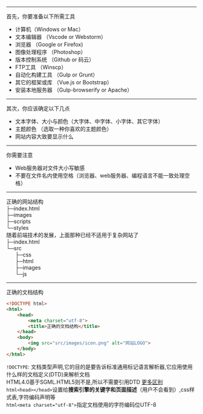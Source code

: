 
---
首先，你要准备以下所需工具  
- 计算机（Windows or Mac）
- 文本编辑器 （Vscode or Webstorm）
- 浏览器 （Google or Firefox)
- 图像处理程序 （Photoshop）
- 版本控制系统 （Github or 码云）
- FTP工具 （Winscp）
- 自动化构建工具 （Gulp or Grunt）
- 其它的框架或库 （Vue.js or Bootstrap）
- 安装本地服务器 （Gulp-browserify or Apache）  

---
其次，你应该确定以下几点
- 文本字体、大小与颜色（大字体、中字体、小字体、其它字体）
- 主题颜色 （选取一种你喜欢的主题颜色）
- 网站内容大致要显示什么

---
你需要注意 
- Web服务器对文件大小写敏感
- 不要在文件名内使用空格（浏览器、web服务器、编程语言不能一致处理空格）

---
正确的网站结构  
├─index.html  
├─images  
├─scripts  
└─styles  
随着前端技术的发展，上面那种已经不适用于复杂网站了  
├─index.html  
└─src  
&nbsp;&nbsp;&nbsp;&nbsp;&nbsp;&nbsp;├─css  
&nbsp;&nbsp;&nbsp;&nbsp;&nbsp;&nbsp;├─html  
&nbsp;&nbsp;&nbsp;&nbsp;&nbsp;&nbsp;├─images  
&nbsp;&nbsp;&nbsp;&nbsp;&nbsp;&nbsp;└─js

---
正确的文档结构
```html
<!DOCTYPE html>
<html>
    <head>
        <meta charset="utf-8">
        <title>正确的文档结构</title>
    </head>
    <body>
        <img src="src/images/icon.png" alt="网站LOGO">
    </body>
</html>
```
```!DOCTYPE```: 文档类型声明,它的目的是要告诉标准通用标记语言解析器,它应用使用什么样的文档定义(DTD)来解析文档  
HTML4.0基于SGML.HTML5则不是,所以不需要引用DTD  [更多区别]("https://blog.csdn.net/qq_27626645/article/details/78953965")  
```html<head></head>```设置给**搜索引擎的关键字和页面描述**（用户不会看到）,css样式表,字符编码声明等  
```html<meta charset="utf-8">```指定文档使用的字符编码位UTF-8
 

